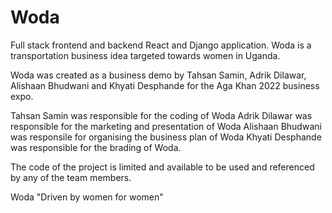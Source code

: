 # Woda
Full stack frontend and backend React and Django application. Woda is a transportation business idea targeted towards women in Uganda.

Woda was created as a business demo by Tahsan Samin, Adrik Dilawar, Alishaan Bhudwani and Khyati Desphande for
the Aga Khan 2022 business expo. 

Tahsan Samin was responsible for the coding of Woda
Adrik Dilawar was responsible for the marketing and presentation of Woda
Alishaan Bhudwani was responsile for organising the business plan of Woda
Khyati Desphande was responsible for the brading of Woda.

The code of the project is limited and available to be used and referenced by any of the team members.

Woda "Driven by women for women"


